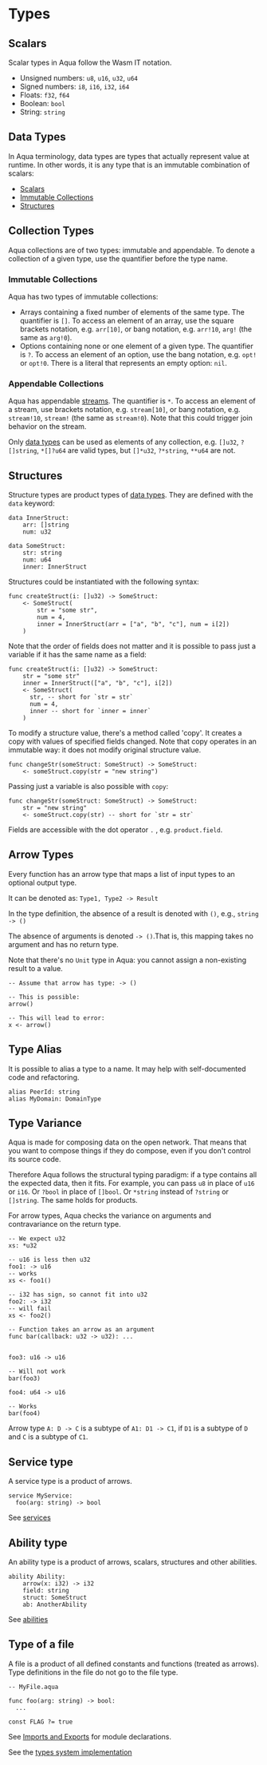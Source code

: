 # Types

## Scalars

Scalar types in Aqua follow the Wasm IT notation.

* Unsigned numbers: `u8`, `u16`, `u32`, `u64`
* Signed numbers: `i8`, `i16`, `i32`, `i64`
* Floats: `f32`, `f64`
* Boolean: `bool`
* String: `string`

## Data Types

In Aqua terminology, data types are types that actually represent value at runtime. In other words, it is any type that is an immutable combination of scalars:
- [Scalars](#scalars)
- [Immutable Collections](#immutable-collections)
- [Structures](#structures)

## Collection Types

Aqua collections are of two types: immutable and appendable. To denote a collection of a given type, use the quantifier before the type name.

### Immutable Collections

Aqua has two types of immutable collections: 
- Arrays containing a fixed number of elements of the same type. The quantifier is `[]`. To access an element of an array, use the square brackets notation, e.g. `arr[10]`, or bang notation, e.g. `arr!10`, `arg!` (the same as `arg!0`).
- Options containing none or one element of a given type. The quantifier is `?`. To access an element of an option, use the bang notation, e.g. `opt!` or `opt!0`. There is a literal that represents an empty option: `nil`.

### Appendable Collections

Aqua has appendable [streams](./crdt-streams.md). The quantifier is `*`. To access an element of a stream, use brackets notation, e.g. `stream[10]`, or bang notation, e.g. `stream!10`, `stream!` (the same as `stream!0`). Note that this could trigger join behavior on the stream.

Only [data types](#data-types) can be used as elements of any collection, e.g. `[]u32`, `?[]string`, `*[]?u64` are valid types, but `[]*u32`, `?*string`, `**u64` are not.

## Structures

Structure types are product types of [data types](#data-types). They are defined with the `data` keyword:

```aqua
data InnerStruct:
    arr: []string
    num: u32

data SomeStruct:
    str: string
    num: u64
    inner: InnerStruct
```

Structures could be instantiated with the following syntax:

```aqua
func createStruct(i: []u32) -> SomeStruct:
    <- SomeStruct(
        str = "some str",
        num = 4,
        inner = InnerStruct(arr = ["a", "b", "c"], num = i[2])
    )
```

Note that the order of fields does not matter and it is possible to pass just a variable if it has the same name as a field:

```aqua
func createStruct(i: []u32) -> SomeStruct:
    str = "some str"
    inner = InnerStruct(["a", "b", "c"], i[2])
    <- SomeStruct(
      str, -- short for `str = str`
      num = 4,
      inner -- short for `inner = inner`
    )
```

To modify a structure value, there's a method called 'copy'. It creates a copy with values of specified fields changed.
Note that copy operates in an immutable way: it does not modify original structure value.

```aqua
func changeStr(someStruct: SomeStruct) -> SomeStruct:
    <- someStruct.copy(str = "new string")
```

Passing just a variable is also possible with `copy`:

```aqua
func changeStr(someStruct: SomeStruct) -> SomeStruct:
    str = "new string"
    <- someStruct.copy(str) -- short for `str = str`
```

Fields are accessible with the dot operator `.` , e.g. `product.field`.

## Arrow Types

Every function has an arrow type that maps a list of input types to an optional output type.

It can be denoted as: `Type1, Type2 -> Result`

In the type definition, the absence of a result is denoted with `()`, e.g., `string -> ()`

The absence of arguments is denoted `-> ()`.That is, this mapping takes no argument and has no return type.

Note that there's no `Unit` type in Aqua: you cannot assign a non-existing result to a value.

```aqua
-- Assume that arrow has type: -> ()

-- This is possible:
arrow()

-- This will lead to error:
x <- arrow()
```

## Type Alias

It is possible to alias a type to a name.
It may help with self-documented code and refactoring.

```aqua
alias PeerId: string
alias MyDomain: DomainType
```

## Type Variance

Aqua is made for composing data on the open network. That means that you want to compose things if they do compose, even if you don't control its source code.

Therefore Aqua follows the structural typing paradigm: if a type contains all the expected data, then it fits. For example, you can pass `u8` in place of `u16` or `i16`. Or `?bool` in place of `[]bool`. Or `*string` instead of `?string` or `[]string`. The same holds for products.

For arrow types, Aqua checks the variance on arguments and contravariance on the return type.

```aqua
-- We expect u32
xs: *u32

-- u16 is less then u32
foo1: -> u16
-- works
xs <- foo1()

-- i32 has sign, so cannot fit into u32
foo2: -> i32
-- will fail
xs <- foo2()

-- Function takes an arrow as an argument
func bar(callback: u32 -> u32): ...


foo3: u16 -> u16

-- Will not work
bar(foo3)  

foo4: u64 -> u16

-- Works
bar(foo4)
```

Arrow type `A: D -> C` is a subtype of `A1: D1 -> C1`, if `D1` is a subtype of `D` and `C` is a subtype of `C1`.

## Service type

A service type is a product of arrows.

```aqua
service MyService:
  foo(arg: string) -> bool
```

See [services](services.md)

## Ability type

An ability type is a product of arrows, scalars, structures and other abilities.

```aqua
ability Ability:
    arrow(x: i32) -> i32
    field: string
    struct: SomeStruct
    ab: AnotherAbility
```

See [abilities](abilities.md)

## Type of a file

A file is a product of all defined constants and functions (treated as arrows). Type definitions in the file do not go to the file type.

```aqua
-- MyFile.aqua

func foo(arg: string) -> bool:
  ...

const FLAG ?= true
```

See [Imports and Exports](header/header.md#module) for module declarations.

See the [types system implementation](https://github.com/fluencelabs/aqua/blob/main/types/src/main/scala/aqua/types/Type.scala)
